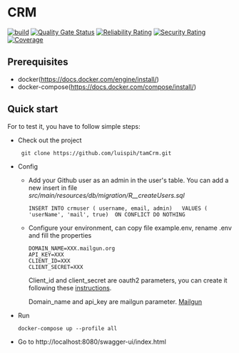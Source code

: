 # CRM
[![build](https://github.com/luispih/tamCrm/actions/workflows/gradle.yml/badge.svg)](https://github.com/luispih/tamCrm/actions/workflows/gradle.yml)
[![Quality Gate Status](https://sonarcloud.io/api/project_badges/measure?project=luispih_tamCrm&metric=alert_status)](https://sonarcloud.io/summary/new_code?id=luispih_tamCrm)
[![Reliability Rating](https://sonarcloud.io/api/project_badges/measure?project=luispih_tamCrm&metric=reliability_rating)](https://sonarcloud.io/summary/new_code?id=luispih_tamCrm)
[![Security Rating](https://sonarcloud.io/api/project_badges/measure?project=luispih_tamCrm&metric=security_rating)](https://sonarcloud.io/summary/new_code?id=luispih_tamCrm)
[![Coverage](https://sonarcloud.io/api/project_badges/measure?project=luispih_tamCrm&metric=coverage)](https://sonarcloud.io/summary/new_code?id=luispih_tamCrm)

## Prerequisites
- docker(https://docs.docker.com/engine/install/) 
- docker-compose(https://docs.docker.com/compose/install/)
## Quick start

For to test it, you have to follow simple steps:
- Check out the project
  
       git clone https://github.com/luispih/tamCrm.git
- Config
  - Add your Github user as an admin in the user's table. You can add a new insert in file *src/main/resources/db/migration/R__createUsers.sql*
  
        INSERT INTO crmuser ( username, email, admin)   VALUES ( 'userName', 'mail', true)  ON CONFLICT DO NOTHING
  - Configure your environment, can copy file example.env, rename .env and fill the properties
    
        DOMAIN_NAME=XXX.mailgun.org
        API_KEY=XXX
        CLIENT_ID=XXX
        CLIENT_SECRET=XXX
    Client_id and client_secret are oauth2 parameters, you can create it following these [instructions](https://docs.github.com/en/developers/apps/building-oauth-apps/creating-an-oauth-app).
 
    Domain_name and api_key are mailgun parameter. [Mailgun](https://www.mailgun.com/email-api/)
- Run
    
      docker-compose up --profile all
- Go to http://localhost:8080/swagger-ui/index.html

